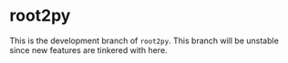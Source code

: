 # root2py

This is the development branch of `root2py`. This branch
will be unstable since new features are tinkered with here.
